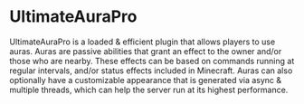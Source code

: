 # UltimateAuraPro
UltimateAuraPro is a loaded & efficient plugin that allows players to use auras. Auras are passive abilities that grant an effect to the owner and/or those who are nearby. These effects can be based on commands running at regular intervals, and/or status effects included in Minecraft. Auras can also optionally have a customizable appearance that is generated via async & multiple threads, which can help the server run at its highest performance.
